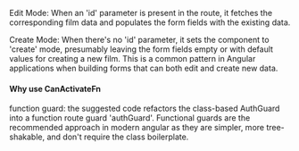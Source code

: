 Edit Mode: When an 'id' parameter is present in the route, it fetches the corresponding film data and populates the form fields with the existing data.

Create Mode: When there's no 'id' parameter, it sets the component to 'create' mode, presumably leaving the form fields empty or with default values for creating a new film. This is a common pattern in Angular applications when building forms that can both edit and create new data.


#### Why use CanActivateFn

function guard: the suggested code refactors the class-based AuthGuard into a function route guard 'authGuard'. Functional guards are the recommended approach in modern angular as they are simpler, more tree-shakable, and don't require the class boilerplate.
